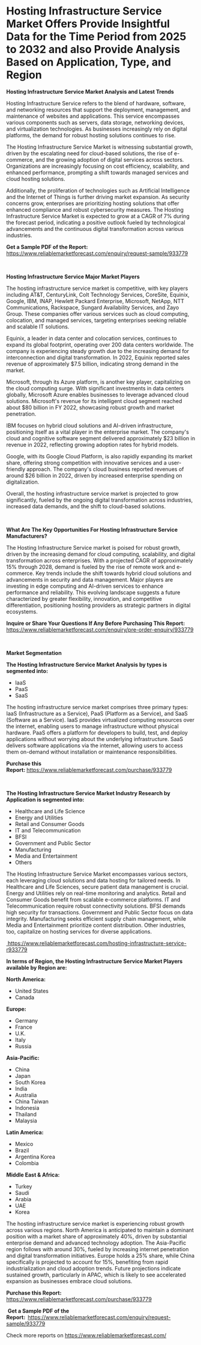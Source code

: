 <p><h1>Hosting Infrastructure Service Market Offers Provide Insightful Data for the Time Period from 2025 to 2032 and also Provide Analysis Based on Application, Type, and Region</h1></p><p><strong>Hosting Infrastructure Service Market Analysis and Latest Trends</strong></p>
<p><p>Hosting Infrastructure Service refers to the blend of hardware, software, and networking resources that support the deployment, management, and maintenance of websites and applications. This service encompasses various components such as servers, data storage, networking devices, and virtualization technologies. As businesses increasingly rely on digital platforms, the demand for robust hosting solutions continues to rise.</p><p>The Hosting Infrastructure Service Market is witnessing substantial growth, driven by the escalating need for cloud-based solutions, the rise of e-commerce, and the growing adoption of digital services across sectors. Organizations are increasingly focusing on cost efficiency, scalability, and enhanced performance, prompting a shift towards managed services and cloud hosting solutions. </p><p>Additionally, the proliferation of technologies such as Artificial Intelligence and the Internet of Things is further driving market expansion. As security concerns grow, enterprises are prioritizing hosting solutions that offer enhanced compliance and robust cybersecurity measures. The Hosting Infrastructure Service Market is expected to grow at a CAGR of 7% during the forecast period, indicating a positive outlook fueled by technological advancements and the continuous digital transformation across various industries.</p></p>
<p><strong>Get a Sample PDF of the Report:&nbsp;</strong> <a href="https://www.reliablemarketforecast.com/enquiry/request-sample/933779?utm_campaign=2524&utm_medium=2&utm_source=Github&utm_content=ia&utm_term=07032025&utm_id=hosting-infrastructure-service">https://www.reliablemarketforecast.com/enquiry/request-sample/933779</a></p>
<p>&nbsp;</p>
<p><strong>Hosting Infrastructure Service Major Market Players</strong></p>
<p><p>The hosting infrastructure service market is competitive, with key players including AT&T, CenturyLink, Colt Technology Services, CoreSite, Equinix, Google, IBM, INAP, Hewlett Packard Enterprise, Microsoft, NetApp, NTT Communications, Rackspace, Sungard Availability Services, and Zayo Group. These companies offer various services such as cloud computing, colocation, and managed services, targeting enterprises seeking reliable and scalable IT solutions.</p><p>Equinix, a leader in data center and colocation services, continues to expand its global footprint, operating over 200 data centers worldwide. The company is experiencing steady growth due to the increasing demand for interconnection and digital transformation. In 2022, Equinix reported sales revenue of approximately $7.5 billion, indicating strong demand in the market.</p><p>Microsoft, through its Azure platform, is another key player, capitalizing on the cloud computing surge. With significant investments in data centers globally, Microsoft Azure enables businesses to leverage advanced cloud solutions. Microsoft's revenue for its intelligent cloud segment reached about $80 billion in FY 2022, showcasing robust growth and market penetration.</p><p>IBM focuses on hybrid cloud solutions and AI-driven infrastructure, positioning itself as a vital player in the enterprise market. The company's cloud and cognitive software segment delivered approximately $23 billion in revenue in 2022, reflecting growing adoption rates for hybrid models.</p><p>Google, with its Google Cloud Platform, is also rapidly expanding its market share, offering strong competition with innovative services and a user-friendly approach. The company's cloud business reported revenues of around $26 billion in 2022, driven by increased enterprise spending on digitalization.</p><p>Overall, the hosting infrastructure service market is projected to grow significantly, fueled by the ongoing digital transformation across industries, increased data demands, and the shift to cloud-based solutions.</p></p>
<p>&nbsp;</p>
<p><strong>What Are The Key Opportunities For Hosting Infrastructure Service Manufacturers?</strong></p>
<p><p>The Hosting Infrastructure Service market is poised for robust growth, driven by the increasing demand for cloud computing, scalability, and digital transformation across enterprises. With a projected CAGR of approximately 15% through 2028, demand is fueled by the rise of remote work and e-commerce. Key trends include the shift towards hybrid cloud solutions and advancements in security and data management. Major players are investing in edge computing and AI-driven services to enhance performance and reliability. This evolving landscape suggests a future characterized by greater flexibility, innovation, and competitive differentiation, positioning hosting providers as strategic partners in digital ecosystems.</p></p>
<p><strong>Inquire or Share Your Questions If Any Before Purchasing This Report:</strong> <a href="https://www.reliablemarketforecast.com/enquiry/pre-order-enquiry/933779?utm_campaign=2524&utm_medium=2&utm_source=Github&utm_content=ia&utm_term=07032025&utm_id=hosting-infrastructure-service">https://www.reliablemarketforecast.com/enquiry/pre-order-enquiry/933779</a></p>
<p>&nbsp;</p>
<p><strong>Market Segmentation</strong></p>
<p><strong>The Hosting Infrastructure Service Market Analysis by types is segmented into:</strong></p>
<p><ul><li>IaaS</li><li>PaaS</li><li>SaaS</li></ul></p>
<p><p>The hosting infrastructure service market comprises three primary types: IaaS (Infrastructure as a Service), PaaS (Platform as a Service), and SaaS (Software as a Service). IaaS provides virtualized computing resources over the internet, enabling users to manage infrastructure without physical hardware. PaaS offers a platform for developers to build, test, and deploy applications without worrying about the underlying infrastructure. SaaS delivers software applications via the internet, allowing users to access them on-demand without installation or maintenance responsibilities.</p></p>
<p><strong>Purchase this Report:&nbsp;</strong><a href="https://www.reliablemarketforecast.com/purchase/933779?utm_campaign=2524&utm_medium=2&utm_source=Github&utm_content=ia&utm_term=07032025&utm_id=hosting-infrastructure-service">https://www.reliablemarketforecast.com/purchase/933779</a></p>
<p>&nbsp;</p>
<p><strong>The Hosting Infrastructure Service Market Industry Research by Application is segmented into:</strong></p>
<p><ul><li>Healthcare and Life Science</li><li>Energy and Utilities</li><li>Retail and Consumer Goods</li><li>IT and Telecommunication</li><li>BFSI</li><li>Government and Public Sector</li><li>Manufacturing</li><li>Media and Entertainment</li><li>Others</li></ul></p>
<p><p>The Hosting Infrastructure Service Market encompasses various sectors, each leveraging cloud solutions and data hosting for tailored needs. In Healthcare and Life Sciences, secure patient data management is crucial. Energy and Utilities rely on real-time monitoring and analytics. Retail and Consumer Goods benefit from scalable e-commerce platforms. IT and Telecommunication require robust connectivity solutions. BFSI demands high security for transactions. Government and Public Sector focus on data integrity. Manufacturing seeks efficient supply chain management, while Media and Entertainment prioritize content distribution. Other industries, too, capitalize on hosting services for diverse applications.</p></p>
<p><a href="https://www.reliablemarketforecast.com/hosting-infrastructure-service-r933779?utm_campaign=2524&utm_medium=2&utm_source=Github&utm_content=ia&utm_term=07032025&utm_id=hosting-infrastructure-service">&nbsp;https://www.reliablemarketforecast.com/hosting-infrastructure-service-r933779</a></p>
<p><strong>In terms of Region, the Hosting Infrastructure Service Market Players available by Region are:</strong></p>
<p>
    <p> <strong> North America: </strong>
        <ul>
            <li>United States</li>
            <li>Canada</li>
        </ul>
        </p> 
    <p> <strong> Europe: </strong>
        <ul>
            <li>Germany</li>
            <li>France</li>
            <li>U.K.</li>
            <li>Italy</li>
            <li>Russia</li>
        </ul>
        </p> 
    <p> <strong> Asia-Pacific: </strong>
        <ul>
            <li>China</li>
            <li>Japan</li>
            <li>South Korea</li>
            <li>India</li>
            <li>Australia</li>
            <li>China Taiwan</li>
            <li>Indonesia</li>
            <li>Thailand</li>
            <li>Malaysia</li>
        </ul>
        </p> 
    <p> <strong> Latin America: </strong>
        <ul>
            <li>Mexico</li>
            <li>Brazil</li>
            <li>Argentina Korea</li>
            <li>Colombia</li>
        </ul>
        </p> 
    <p> <strong> Middle East & Africa: </strong>
        <ul>
            <li>Turkey</li>
            <li>Saudi</li>
            <li>Arabia</li>
            <li>UAE</li>
            <li>Korea</li>
        </ul>
    </p>
    </p>
<p><p>The hosting infrastructure service market is experiencing robust growth across various regions. North America is anticipated to maintain a dominant position with a market share of approximately 40%, driven by substantial enterprise demand and advanced technology adoption. The Asia-Pacific region follows with around 30%, fueled by increasing internet penetration and digital transformation initiatives. Europe holds a 25% share, while China specifically is projected to account for 15%, benefiting from rapid industrialization and cloud adoption trends. Future projections indicate sustained growth, particularly in APAC, which is likely to see accelerated expansion as businesses embrace cloud solutions.</p></p>
<p><strong>Purchase this Report: </strong><a href="https://www.reliablemarketforecast.com/purchase/933779?utm_campaign=2524&utm_medium=2&utm_source=Github&utm_content=ia&utm_term=07032025&utm_id=hosting-infrastructure-service">https://www.reliablemarketforecast.com/purchase/933779</a></p>
<p>&nbsp;<strong>Get a Sample PDF of the Report:&nbsp;&nbsp;</strong><a href="https://www.reliablemarketforecast.com/enquiry/request-sample/933779?utm_campaign=2524&utm_medium=2&utm_source=Github&utm_content=ia&utm_term=07032025&utm_id=hosting-infrastructure-service">https://www.reliablemarketforecast.com/enquiry/request-sample/933779</a></p>
<p><strong></strong></p>
<p>Check more reports on <a href="https://www.reliablemarketforecast.com/?utm_campaign=2524&utm_medium=2&utm_source=Github&utm_content=ia&utm_term=07032025&utm_id=hosting-infrastructure-service">https://www.reliablemarketforecast.com/</a></p>